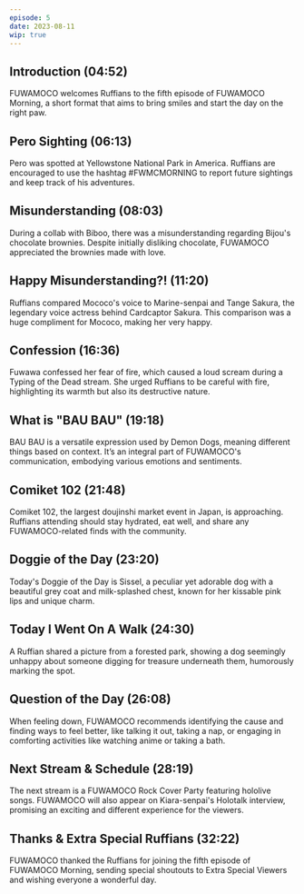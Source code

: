 ```yaml
---
episode: 5
date: 2023-08-11
wip: true
---
```


## Introduction (04:52)

FUWAMOCO welcomes Ruffians to the fifth episode of FUWAMOCO Morning, a short format that aims to bring smiles and start the day on the right paw.

## Pero Sighting (06:13)

Pero was spotted at Yellowstone National Park in America. Ruffians are encouraged to use the hashtag #FWMCMORNING to report future sightings and keep track of his adventures.

## Misunderstanding (08:03)

During a collab with Biboo, there was a misunderstanding regarding Bijou's chocolate brownies. Despite initially disliking chocolate, FUWAMOCO appreciated the brownies made with love.

## Happy Misunderstanding?! (11:20)

Ruffians compared Mococo's voice to Marine-senpai and Tange Sakura, the legendary voice actress behind Cardcaptor Sakura. This comparison was a huge compliment for Mococo, making her very happy.

## Confession (16:36)

Fuwawa confessed her fear of fire, which caused a loud scream during a Typing of the Dead stream. She urged Ruffians to be careful with fire, highlighting its warmth but also its destructive nature.

## What is "BAU BAU" (19:18)

BAU BAU is a versatile expression used by Demon Dogs, meaning different things based on context. It’s an integral part of FUWAMOCO's communication, embodying various emotions and sentiments.

## Comiket 102 (21:48)

Comiket 102, the largest doujinshi market event in Japan, is approaching. Ruffians attending should stay hydrated, eat well, and share any FUWAMOCO-related finds with the community.

## Doggie of the Day (23:20)

Today's Doggie of the Day is Sissel, a peculiar yet adorable dog with a beautiful grey coat and milk-splashed chest, known for her kissable pink lips and unique charm.

## Today I Went On A Walk (24:30)

A Ruffian shared a picture from a forested park, showing a dog seemingly unhappy about someone digging for treasure underneath them, humorously marking the spot.

## Question of the Day (26:08)

When feeling down, FUWAMOCO recommends identifying the cause and finding ways to feel better, like talking it out, taking a nap, or engaging in comforting activities like watching anime or taking a bath.

## Next Stream & Schedule (28:19)

The next stream is a FUWAMOCO Rock Cover Party featuring hololive songs. FUWAMOCO will also appear on Kiara-senpai's Holotalk interview, promising an exciting and different experience for the viewers.

## Thanks & Extra Special Ruffians (32:22)

FUWAMOCO thanked the Ruffians for joining the fifth episode of FUWAMOCO Morning, sending special shoutouts to Extra Special Viewers and wishing everyone a wonderful day.
